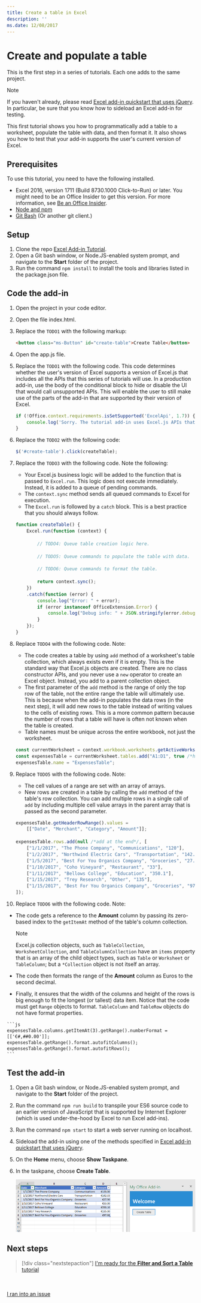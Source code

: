 ```yaml
---
title: Create a table in Excel
description: ''
ms.date: 12/08/2017 
---
```



# Create and populate a table

This is the first step in a series of tutorials. Each one adds to the same project. 

> [!NOTE]
> If you haven't already, please read [Excel add-in quickstart that uses jQuery](../quickstarts/excel-quickstart-jquery.md). In particular, be sure that you know how to sideload an Excel add-in for testing.

This first tutorial shows you how to programmatically add a table to a worksheet, populate the table with data, and then format it. It also shows you how to test that your add-in supports the user's current version of Excel.


## Prerequisites

To use this tutorial, you need to have the following installed. 

- Excel 2016, version 1711 (Build 8730.1000 Click-to-Run) or later. You might need to be an Office Insider to get this version. For more information, see [Be an Office Insider](https://products.office.com/en-us/office-insider?tab=tab-1).
- [Node and npm](https://nodejs.org/en/) 
- [Git Bash](https://git-scm.com/downloads) (Or another git client.)

## Setup

1. Clone the repo [Excel Add-in Tutorial](https://github.com/OfficeDev/Excel-Add-in-Tutorial).
2. Open a Git bash window, or Node.JS-enabled system prompt, and navigate to the **Start** folder of the project.
3. Run the command `npm install` to install the tools and libraries listed in the package.json file. 

## Code the add-in

1. Open the project in your code editor. 
2. Open the file index.html.
3. Replace the `TODO1` with the following markup:

    ```html
    <button class="ms-Button" id="create-table">Create Table</button>
    ```

4. Open the app.js file.
5. Replace the `TODO1` with the following code. This code determines whether the user's version of Excel supports a version of Excel.js that includes all the APIs that this series of tutorials will use. In a production add-in, use the body of the conditional block to hide or disable the UI that would call unsupported APIs. This will enable the user to still make use of the parts of the add-in that are supported by their version of Excel.

    ```js
    if (!Office.context.requirements.isSetSupported('ExcelApi', 1.7)) {
        console.log('Sorry. The tutorial add-in uses Excel.js APIs that are not available in your version of Office.');
    } 
    ```

6. Replace the `TODO2` with the following code:

    ```js
    $('#create-table').click(createTable);
    ```

7. Replace the `TODO3` with the following code. Note the following:
   - Your Excel.js business logic will be added to the function that is passed to `Excel.run`. This logic does not execute immediately. Instead, it is added to a queue of pending commands.
   - The `context.sync` method sends all queued commands to Excel for execution.
   - The `Excel.run` is followed by a `catch` block. This is a best practice that you should always follow. 

    ```js
    function createTable() {
        Excel.run(function (context) {
            
            // TODO4: Queue table creation logic here.

            // TODO5: Queue commands to populate the table with data.

            // TODO6: Queue commands to format the table.

            return context.sync();
        })
        .catch(function (error) {
            console.log("Error: " + error);
            if (error instanceof OfficeExtension.Error) {
                console.log("Debug info: " + JSON.stringify(error.debugInfo));
            }
        });
    }
    ``` 

8. Replace `TODO4` with the following code. Note:
   - The code creates a table by using `add` method of a worksheet's table collection, which always exists even if it is empty. This is the standard way that Excel.js objects are created. There are no class constructor APIs, and you never use a `new` operator to create an Excel object. Instead, you add to a parent collection object. 
   - The first parameter of the `add` method is the range of only the top row of the table, not the entire range the table will ultimately use. This is because when the add-in populates the data rows (in the next step), it will add new rows to the table instead of writing values to the cells of existing rows. This is a more common pattern because the number of rows that a table will have is often not known when the table is created. 
   - Table names must be unique across the entire workbook, not just the worksheet.

    ```js
    const currentWorksheet = context.workbook.worksheets.getActiveWorksheet();
    const expensesTable = currentWorksheet.tables.add("A1:D1", true /*hasHeaders*/);
    expensesTable.name = "ExpensesTable";
    ``` 

9. Replace `TODO5` with the following code. Note:
   - The cell values of a range are set with an array of arrays.
   - New rows are created in a table by calling the `add` method of the table's row collection. You can add multiple rows in a single call of `add` by including multiple cell value arrays in the parent array that is passed as the second parameter.

    ```js
    expensesTable.getHeaderRowRange().values = 
        [["Date", "Merchant", "Category", "Amount"]];

    expensesTable.rows.add(null /*add at the end*/, [
        ["1/1/2017", "The Phone Company", "Communications", "120"],
        ["1/2/2017", "Northwind Electric Cars", "Transportation", "142.33"],
        ["1/5/2017", "Best For You Organics Company", "Groceries", "27.9"],
        ["1/10/2017", "Coho Vineyard", "Restaurant", "33"],
        ["1/11/2017", "Bellows College", "Education", "350.1"],
        ["1/15/2017", "Trey Research", "Other", "135"],
        ["1/15/2017", "Best For You Organics Company", "Groceries", "97.88"]
    ]);
    ``` 

10. Replace `TODO6` with the following code. Note:
   - The code gets a reference to the **Amount** column by passing its zero-based index to the `getItemAt` method of the table's column collection. 

     > [!NOTE]
     > Excel.js collection objects, such as `TableCollection`, `WorksheetCollection`, and `TableColumnCollection` have an `items` property that is an array of the child object types, such as `Table` or `Worksheet` or `TableColumn`; but a `*Collection` object is not itself an array.

   - The code then formats the range of the **Amount** column as Euros to the second decimal. 
   - Finally, it ensures that the width of the columns and height of the rows is big enough to fit the longest (or tallest) data item. Notice that the code must get `Range` objects to format. `TableColumn` and `TableRow` objects do not have format properties.

    ```js
    expensesTable.columns.getItemAt(3).getRange().numberFormat = [['€#,##0.00']];
    expensesTable.getRange().format.autofitColumns();
    expensesTable.getRange().format.autofitRows();
    ``` 

## Test the add-in

1. Open a Git bash window, or Node.JS-enabled system prompt, and navigate to the **Start** folder of the project.
3. Run the command `npm run build` to transpile your ES6 source code to an earlier version of JavaScript that is supported by Internet Explorer (which is used under-the-hood by Excel to run Excel add-ins).
4. Run the command `npm start` to start a web server running on localhost.   
5. Sideload the add-in using one of the methods specified in [Excel add-in quickstart that uses jQuery](../quickstarts/excel-quickstart-jquery.md).
6. On the **Home** menu, choose **Show Taskpane**.
7. In the taskpane, choose **Create Table**.

    ![Excel tutorial - Create Table](../images/excel-tutorial-create-table.png)


## Next steps

> [!div class="nextstepaction"]
> [I'm ready for the <b>Filter and Sort a Table</b> tutorial](excel-tutorial-filter-and-sort-table.md)

<br /><br />
[I ran into an issue](https://github.com/OfficeDev/office-js-docs/issues)
